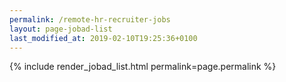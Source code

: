 ```yaml
---
permalink: /remote-hr-recruiter-jobs
layout: page-jobad-list
last_modified_at: 2019-02-10T19:25:36+0100
---
```

{% include render_jobad_list.html permalink=page.permalink %}
